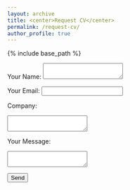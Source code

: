 ```yaml
---
layout: archive
title: <center>Request CV</center>
permalink: /request-cv/
author_profile: true
---
```


{% include base_path %}

<!-- modify this form HTML and place wherever you want your form -->
<form action="https://formspree.io/f/xrbqvvnz" method="POST">
  <label for="name">Your Name:</label>
  <textarea id="name" name="name"></textarea>

  <label for="email">Your Email:</label>
  <input type="email" id="email" name="email">

  <label for="company">Company:</label>
  <textarea id="company" name="company"></textarea>

  <label for="message">Your Message:</label>
  <textarea id="message" name="message"></textarea>

  <!-- your other form fields go here -->
  <button type="submit">Send</button>
</form>